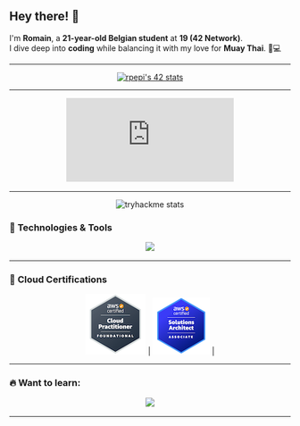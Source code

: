 ## Hey there! 👋  

I'm **Romain**, a **21-year-old Belgian student** at **19 (42 Network)**.      
I dive deep into **coding** while balancing it with my love for **Muay Thai**. 🥊💻  

---

<div align="center"> 

  [![rpepi's 42 stats](https://badge.mediaplus.ma/binary/rpepi?1337Badge=off&UM6P=off)](https://github.com/oakoudad/badge42)

</div>

---

<div align="center"> 

  <iframe src="https://tryhackme.com/api/v2/badges/public-profile?userPublicId=4331507" style='border:none;'></iframe>

</div>

---

<div align="center"> 

![tryhackme stats](https://raw.githubusercontent.com/<SET_USERNAME_HERE>/<SET_USERNAME_HERE>/master/assets/thm_propic.png)

</div>

### 🚀 **Technologies & Tools**

<p align="center">
  <a href="https://skillicons.dev">
    <img src="https://skillicons.dev/icons?i=git,docker,linux,bash,aws,terraform,c,cpp,css,html&perline=5" />
  </a>
</p>

---

### 🏅 **Cloud Certifications**

<div align="center"> 
  
  [![AWS Certified CCP](CCP-badge.png)](https://www.credly.com/badges/12345678) | [![AWS Certified SAA](SAA-badge.png)](https://www.credly.com/users/romain-pepi) |
  
</div>

---

### 🔥 **Want to learn:**

<p align="center">
  <a href="https://skillicons.dev">
    <img src="https://skillicons.dev/icons?i=py,kubernetes,azure,gcp,githubactions" />
  </a>
</p>

---
